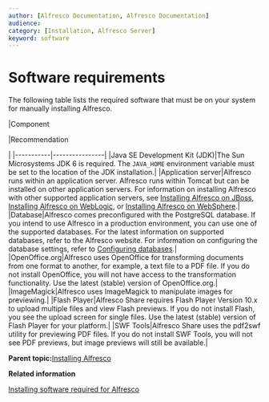 ```yaml
---
author: [Alfresco Documentation, Alfresco Documentation]
audience: 
category: [Installation, Alfresco Server]
keyword: software
---
```


# Software requirements

The following table lists the required software that must be on your system for manually installing Alfresco.

|Component

|Recommendation

|
|-----------|----------------|
|Java SE Development Kit \(JDK\)|The Sun Microsystems JDK 6 is required. The `JAVA_HOME` environment variable must be set to the location of the JDK installation.|
|Application server|Alfresco runs within an application server. Alfresco runs within Tomcat but can be installed on other application servers. For information on installing Alfresco with other supported application servers, see [Installing Alfresco on JBoss](../tasks/alfv3-jboss-install.md), [Installing Alfresco on WebLogic](../tasks/war-weblogic10-install.md), or [Installing Alfresco on WebSphere](../tasks/alf-websphere-install.md).|
|Database|Alfresco comes preconfigured with the PostgreSQL database. If you intend to use Alfresco in a production environment, you can use one of the supported databases. For the latest information on supported databases, refer to the Alfresco website. For information on configuring the database settings, refer to [Configuring databases](intro-db-setup.md).|
|OpenOffice.org|Alfresco uses OpenOffice for transforming documents from one format to another, for example, a text file to a PDF file. If you do not install OpenOffice, you will not have access to the transformation functionality. Use the latest \(stable\) version of OpenOffice.org.|
|ImageMagick|Alfresco uses ImageMagick to manipulate images for previewing.|
|Flash Player|Alfresco Share requires Flash Player Version 10.x to upload multiple files and view Flash previews. If you do not install Flash, you see the upload screen for single files. Use the latest \(stable\) version of Flash Player for your platform.|
|SWF Tools|Alfresco Share uses the pdf2swf utility for previewing PDF files. If you do not install SWF Tools, you will not see PDF previews, but image previews will still be available.|

**Parent topic:**[Installing Alfresco](../concepts/ch-install.md)

**Related information**  


[Installing software required for Alfresco](prereq-opt-install.md)

